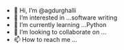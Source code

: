 - 👋 Hi, I’m @agdurghalli
- 👀 I’m interested in ...software writing
- 🌱 I’m currently learning ...Python
- 💞️ I’m looking to collaborate on ...
- 📫 How to reach me ...

<!---
agdurghalli/agdurghalli is a ✨ special ✨ repository because its `README.md` (this file) appears on your GitHub profile.
You can click the Preview link to take a look at your changes.
--->
